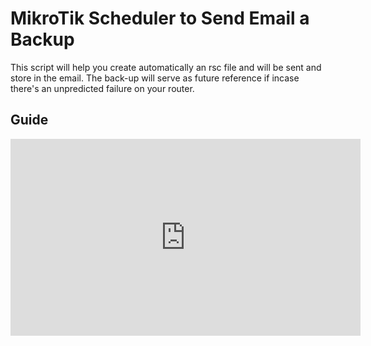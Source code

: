 # MikroTik Scheduler to Send Email a Backup
This script will help you create automatically an rsc file and will be sent and store in the email. The back-up will serve as future reference if incase there's an unpredicted failure on your router.

## Guide
<iframe width="560" height="315" src="https://www.youtube.com/embed/q7velJx7gG8" title="YouTube video player" frameborder="0" allow="accelerometer; autoplay; clipboard-write; encrypted-media; gyroscope; picture-in-picture" allowfullscreen></iframe>
